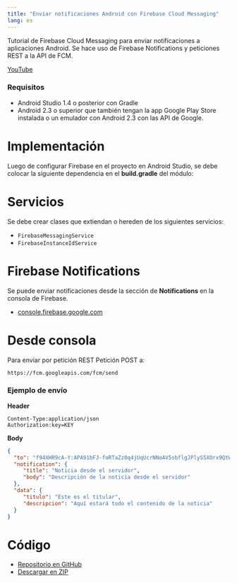 ```yaml
---
title: "Enviar notificaciones Android con Firebase Cloud Messaging"
lang: es
---
```


Tutorial de Firebase Cloud Messaging para enviar notificaciones a aplicaciones Android. Se hace uso de Firebase Notifications y peticiones REST a la API de FCM.

[YouTube](https://www.youtube.com/watch?v=KTQ4d3ZUS8g)

### Requisitos

* Android Studio 1.4 o posterior con Gradle
* Android 2.3 o superior que también tengan la app Google Play Store instalada o un emulador con Android 2.3 con las API de Google.

# Implementación
Luego de configurar Firebase en el proyecto en Android Studio, se debe colocar la siguiente dependencia en el **build.gradle** del módulo:

# Servicios
Se debe crear clases que extiendan o hereden de los siguientes servicios:

* `FirebaseMessagingService`
* `FirebaseInstanceIdService`

# Firebase Notifications

Se puede enviar notificaciones desde la sección de **Notifications** en la consola de Firebase.

* [console.firebase.google.com](https://console.firebase.google.com/) 

# Desde consola
Para enviar por petición REST Petición POST a:

```
https://fcm.googleapis.com/fcm/send
```

### Ejemplo de envío

**Header**

```
Content-Type:application/json
Authorization:key=KEY
```

**Body**

```json
{
  "to": "f94XHR9cA-Y:APA91bFJ-foRTaZz0q4jUqUcrNNoAV5sbflgJPlyS5XOrx9QtWWlPdzQfhAhLMgL5_kAVxBUcbfboyErEZ4vMVPKVpzsHfp0yAOJGHlyRMURbOLJrj1da1PC8kuHtdi8lMvnpVE6eVS2",
  "notification": {
     "title": "Noticia desde el servidor",
     "body": "Descripción de la noticia desde el servidor"
  },
  "data": {
     "titulo": "Este es el titular",
     "descripcion": "Aquí estará todo el contenido de la noticia"
  }
}
```

# Código
*  [Repositorio en GitHub](https://github.com/adanieldev/EjemploFCM) 
*  [Descargar en ZIP](https://github.com/adanieldev/EjemploFCM/archive/master.zip) 